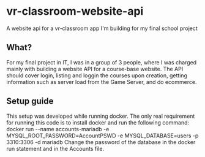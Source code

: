 # vr-classroom-website-api
A website api for a vr-classroom app I'm building for my final school project
## What?
For my final project in IT, I was in a group of 3 people, where I was charged mainly with building a website API for a course-base website. The API should cover login, listing and loggin the courses upon creation, getting information such as server load from the Game Server, and do ecommerce.
## Setup guide
This setup was developed while running docker. The only real requirement for running this code is to install docker and run the following command:
docker run --name accounts-mariadb -e MYSQL_ROOT_PASSWORD=AccountPSWD -e MYSQL_DATABASE=users -p 3310:3306 -d mariadb
Change the password of the database in the docker run statement and in the Accounts file.
